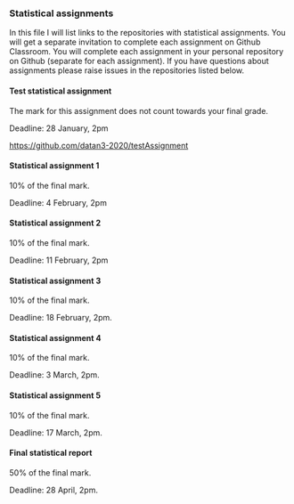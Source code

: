 ### Statistical assignments

In this file I will list links to the repositories with statistical assignments. You will get a separate invitation to complete each assignment on Github Classroom. You will complete each assignment in your personal repository on Github (separate for each assignment). If you have questions about assignments please raise issues in the repositories listed below.

#### Test statistical assignment

The mark for this assignment does not count towards your final grade.

Deadline: 28 January, 2pm

https://github.com/datan3-2020/testAssignment

#### Statistical assignment 1

10% of the final mark.

Deadline: 4 February, 2pm

#### Statistical assignment 2

10% of the final mark.

Deadline: 11 February, 2pm

#### Statistical assignment 3

10% of the final mark.

Deadline: 18 February, 2pm.


#### Statistical assignment 4

10% of the final mark.

Deadline: 3 March, 2pm.


#### Statistical assignment 5

10% of the final mark.

Deadline: 17 March, 2pm.



#### Final statistical report

50% of the final mark.

Deadline: 28 April, 2pm.

